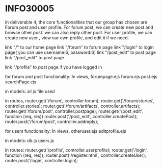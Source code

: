 ﻿# INFO30005


In deliverable 4, the core functionalities that our group has chosen are Forum post and user profile.
For forum post, we can create new post and browse other post. we can also reply other post.
For user profile, we can create new user , view our own profile, and edit it if we need.

 link "/" to our home page
 link "/forum" to forum page
 link "/login" to login page( you can use username:6, password:6)
 link "/post_edit" to post page
 link "/post_edit" to post page

 link "/profile" to post page if you have logged in 


for forum and post functionality:
In views,
forumpage.ejs
forum.ejs
post.ejs
searchPage.ejs


in models:
all js file used
 
in routes,
router.get('/forum', controller.forum);
router.get('/forum/stories', controller.stories);
router.get('/forum/artifacts', controller.artifacts);
router.get('/forum/post', controller.postpage);
router.get('/post_edit', function (req, res))
router.post('/post_edit', controller.createPost);
router.post('/forum/post', controller.addreply);


for users functionality:
In views,
otheruser.ejs
editprofile.ejs


in models:
db.js
users.js

in routes:
router.get('/profile', controller.userprofile);
router.get('/login', function (req, res));
router.post('/register.html', controller.createUser);
router.post('/login', controller.login);








